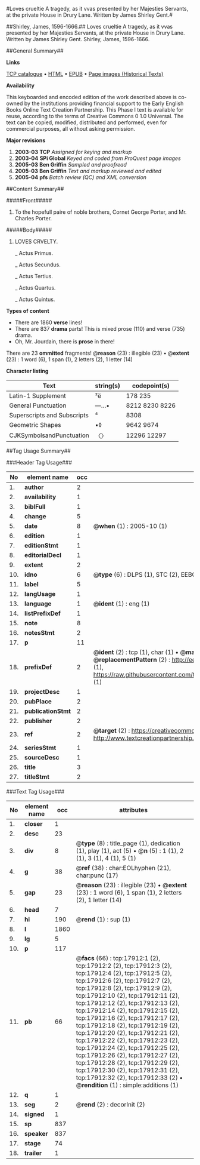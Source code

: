 #Loves crueltie A tragedy, as it vvas presented by her Majesties Servants, at the private House in Drury Lane. Written by James Shirley Gent.#

##Shirley, James, 1596-1666.##
Loves crueltie A tragedy, as it vvas presented by her Majesties Servants, at the private House in Drury Lane. Written by James Shirley Gent.
Shirley, James, 1596-1666.

##General Summary##

**Links**

[TCP catalogue](http://www.ota.ox.ac.uk/tcp/)  • 
[HTML](http://tei.it.ox.ac.uk/tcp/Texts-HTML/free/A12/A12143.html)  • 
[EPUB](http://tei.it.ox.ac.uk/tcp/Texts-EPUB/free/A12/A12143.epub) • 
[Page images (Historical Texts)](https://data.historicaltexts.jisc.ac.uk/view?pubId=eebo-99852585e&pageId=eebo-99852585e-17912-1)

**Availability**

This keyboarded and encoded edition of the
	       work described above is co-owned by the institutions
	       providing financial support to the Early English Books
	       Online Text Creation Partnership. This Phase I text is
	       available for reuse, according to the terms of Creative
	       Commons 0 1.0 Universal. The text can be copied,
	       modified, distributed and performed, even for
	       commercial purposes, all without asking permission.

**Major revisions**

1. __2003-03__ __TCP__ *Assigned for keying and markup*
1. __2003-04__ __SPi Global__ *Keyed and coded from ProQuest page images*
1. __2005-03__ __Ben Griffin__ *Sampled and proofread*
1. __2005-03__ __Ben Griffin__ *Text and markup reviewed and edited*
1. __2005-04__ __pfs__ *Batch review (QC) and XML conversion*

##Content Summary##

#####Front#####

1. To the hopefull paire of noble brothers, Cornet George Porter, and Mr. Charles Porter.

#####Body#####

1. LOVES CRVELTY.

    _ Actus Primus.

    _ Actus Secundus.

    _ Actus Tertius.

    _ Actus Quartus.

    _ Actus Quintus.

**Types of content**

  * There are 1860 **verse** lines!
  * There are 837 **drama** parts! This is mixed prose (110) and verse (735) drama.
  * Oh, Mr. Jourdain, there is **prose** in there!

There are 23 **ommitted** fragments! 
 @__reason__ (23) : illegible (23)  •  @__extent__ (23) : 1 word (6), 1 span (1), 2 letters (2), 1 letter (14)

**Character listing**


|Text|string(s)|codepoint(s)|
|---|---|---|
|Latin-1 Supplement|²ë|178 235|
|General Punctuation|—…•|8212 8230 8226|
|Superscripts             and Subscripts|⁴|8308|
|Geometric Shapes|▪◊|9642 9674|
|CJKSymbolsandPunctuation|〈〉|12296 12297|

##Tag Usage Summary##

###Header Tag Usage###

|No|element name|occ|attributes|
|---|---|---|---|
|1.|__author__|2||
|2.|__availability__|1||
|3.|__biblFull__|1||
|4.|__change__|5||
|5.|__date__|8| @__when__ (1) : 2005-10 (1)|
|6.|__edition__|1||
|7.|__editionStmt__|1||
|8.|__editorialDecl__|1||
|9.|__extent__|2||
|10.|__idno__|6| @__type__ (6) : DLPS (1), STC (2), EEBO-CITATION (1), PROQUEST (1), VID (1)|
|11.|__label__|5||
|12.|__langUsage__|1||
|13.|__language__|1| @__ident__ (1) : eng (1)|
|14.|__listPrefixDef__|1||
|15.|__note__|8||
|16.|__notesStmt__|2||
|17.|__p__|11||
|18.|__prefixDef__|2| @__ident__ (2) : tcp (1), char (1)  •  @__matchPattern__ (2) : ([0-9\-]+):([0-9IVX]+) (1), (.+) (1)  •  @__replacementPattern__ (2) : http://eebo.chadwyck.com/downloadtiff?vid=$1&page=$2 (1), https://raw.githubusercontent.com/textcreationpartnership/Texts/master/tcpchars.xml#$1 (1)|
|19.|__projectDesc__|1||
|20.|__pubPlace__|2||
|21.|__publicationStmt__|2||
|22.|__publisher__|2||
|23.|__ref__|2| @__target__ (2) : https://creativecommons.org/publicdomain/zero/1.0/ (1), http://www.textcreationpartnership.org/docs/. (1)|
|24.|__seriesStmt__|1||
|25.|__sourceDesc__|1||
|26.|__title__|3||
|27.|__titleStmt__|2||


###Text Tag Usage###

|No|element name|occ|attributes|
|---|---|---|---|
|1.|__closer__|1||
|2.|__desc__|23||
|3.|__div__|8| @__type__ (8) : title_page (1), dedication (1), play (1), act (5)  •  @__n__ (5) : 1 (1), 2 (1), 3 (1), 4 (1), 5 (1)|
|4.|__g__|38| @__ref__ (38) : char:EOLhyphen (21), char:punc (17)|
|5.|__gap__|23| @__reason__ (23) : illegible (23)  •  @__extent__ (23) : 1 word (6), 1 span (1), 2 letters (2), 1 letter (14)|
|6.|__head__|7||
|7.|__hi__|190| @__rend__ (1) : sup (1)|
|8.|__l__|1860||
|9.|__lg__|5||
|10.|__p__|117||
|11.|__pb__|66| @__facs__ (66) : tcp:17912:1 (2), tcp:17912:2 (2), tcp:17912:3 (2), tcp:17912:4 (2), tcp:17912:5 (2), tcp:17912:6 (2), tcp:17912:7 (2), tcp:17912:8 (2), tcp:17912:9 (2), tcp:17912:10 (2), tcp:17912:11 (2), tcp:17912:12 (2), tcp:17912:13 (2), tcp:17912:14 (2), tcp:17912:15 (2), tcp:17912:16 (2), tcp:17912:17 (2), tcp:17912:18 (2), tcp:17912:19 (2), tcp:17912:20 (2), tcp:17912:21 (2), tcp:17912:22 (2), tcp:17912:23 (2), tcp:17912:24 (2), tcp:17912:25 (2), tcp:17912:26 (2), tcp:17912:27 (2), tcp:17912:28 (2), tcp:17912:29 (2), tcp:17912:30 (2), tcp:17912:31 (2), tcp:17912:32 (2), tcp:17912:33 (2)  •  @__rendition__ (1) : simple:additions (1)|
|12.|__q__|1||
|13.|__seg__|2| @__rend__ (2) : decorInit (2)|
|14.|__signed__|1||
|15.|__sp__|837||
|16.|__speaker__|837||
|17.|__stage__|74||
|18.|__trailer__|1||
